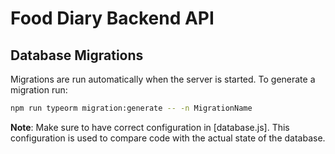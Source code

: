 # Food Diary Backend API

## Database Migrations
Migrations are run automatically when the server is started. To generate a migration run:
```sh
npm run typeorm migration:generate -- -n MigrationName
```
**Note**: Make sure to have correct configuration in [database.js]. This configuration is used to compare code with the actual state of the database.
